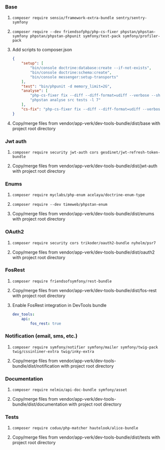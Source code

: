### Base
1. ```composer require sensio/framework-extra-bundle sentry/sentry-symfony```

2. ```composer require --dev friendsofphp/php-cs-fixer phpstan/phpstan-symfony phpstan/phpstan-phpunit symfony/test-pack symfony/profiler-pack```

3. Add scripts to composer.json
    ```json
    {
        "setup": [
            "bin/console doctrine:database:create --if-not-exists",
            "bin/console doctrine:schema:create",
            "bin/console messenger:setup-transports"
        ],
        "test": "bin/phpunit -d memory_limit=2G",
        "analyse": [
            "php-cs-fixer fix --diff --diff-format=udiff --verbose --show-progress=dots --dry-run",
            "phpstan analyse src tests -l 7"
        ],
        "cs-fix": "php-cs-fixer fix --diff --diff-format=udiff --verbose --show-progress=dots"
    }
    ```

4. Copy/merge files from vendor/app-verk/dev-tools-bundle/dist/base with project root directory

### Jwt auth

1. ```composer require security jwt-auth cors gesdinet/jwt-refresh-token-bundle```

2. Copy/merge files from vendor/app-verk/dev-tools-bundle/dist/jwt-auth with project root directory

### Enums

1. ```composer require myclabs/php-enum acelaya/doctrine-enum-type```

2. ```composer require --dev timeweb/phpstan-enum```

3. Copy/merge files from vendor/app-verk/dev-tools-bundle/dist/enums with project root directory

### OAuth2

1. ```composer require security cors trikoder/oauth2-bundle nyholm/psr7```

2. Copy/merge files from vendor/app-verk/dev-tools-bundle/dist/oauth2 with project root directory

### FosRest

1. ```composer require friendsofsymfony/rest-bundle```

2. Copy/merge files from vendor/app-verk/dev-tools-bundle/dist/fos-rest with project root directory

3. Enable FosRest integration in DevTools bundle
    ```yaml
    dev_tools:
        api:
            fos_rest: true
    ```

### Notification (email, sms, etc.)

1. ```composer require symfony/notifier symfony/mailer symfony/twig-pack twig/cssinliner-extra twig/inky-extra```

2. Copy/merge files from vendor/app-verk/dev-tools-bundle/dist/notification with project root directory

### Documentation

1. ```composer require nelmio/api-doc-bundle symfony/asset```

2. Copy/merge files from vendor/app-verk/dev-tools-bundle/dist/documentation with project root directory

### Tests

1. ```composer require coduo/php-matcher hautelook/alice-bundle```

2. Copy/merge files from vendor/app-verk/dev-tools-bundle/dist/tests with project root directory
